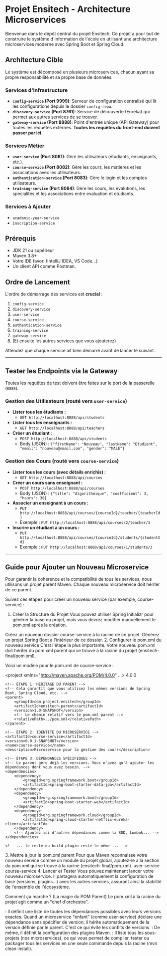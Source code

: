 # Projet Ensitech - Architecture Microservices

Bienvenue dans le dépôt central du projet Ensitech. Ce projet a pour but de construire le système d'information de l'école en utilisant une architecture microservices moderne avec Spring Boot et Spring Cloud.

## Architecture Cible

Le système est décomposé en plusieurs microservices, chacun ayant sa propre responsabilité et sa propre base de données.

### Services d'Infrastructure

*   **`config-service` (Port 9999)**: Serveur de configuration centralisé qui lit les configurations depuis le dossier `config-repo`.
*   **`discovery-service` (Port 8761)**: Service de découverte (Eureka) qui permet aux autres services de se trouver.
*   **`gateway-service` (Port 8888)**: Point d'entrée unique (API Gateway) pour toutes les requêtes externes. **Toutes les requêtes du front-end doivent passer par ici.**

### Services Métier

*   **`user-service` (Port 8081)**: Gère les utilisateurs (étudiants, enseignants, etc.).
*   **`course-service` (Port 8082)**: Gère les cours, les matières et les associations avec les utilisateurs.
*   **`authentication-service` (Port 8083)**: Gère le login et les comptes utilisateurs.
*   **`training-service` (Port 8084)**: Gère les cours, les evalutions, les specialités et les associations entre evaluation et etudiants.

### Services à Ajouter

*   `academic-year-service`
*   `inscription-service`


## Prérequis

*   JDK 21 ou supérieur
*   Maven 3.8+
*   Votre IDE favori (IntelliJ IDEA, VS Code...)
*   Un client API comme Postman.

## Ordre de Lancement

L'ordre de démarrage des services est **crucial** :
1.  `config-service`
2.  `discovery-service`
3.  `user-service`
4.  `course-service`
5.   `authentication-service`
6. `training-service`
5.  `gateway-service`
6.  (Et ensuite les autres services que vous ajouterez)

Attendez que chaque service ait bien démarré avant de lancer le suivant.

---

## Tester les Endpoints via la Gateway

Toutes les requêtes de test doivent être faites sur le port de la passerelle (`8888`).

### Gestion des Utilisateurs (routé vers `user-service`)

*   **Lister tous les étudiants :**
    *   `GET http://localhost:8888/api/students`
*   **Lister tous les enseignants :**
    *   `GET http://localhost:8888/api/teachers`
*   **Créer un étudiant :**
    *   `POST http://localhost:8888/api/students`
    *   Body (JSON) : `{"firstName": "Nouveau", "lastName": "Etudiant", "email": "nouveau@email.com", "gender": "MALE"}`

### Gestion des Cours (routé vers `course-service`)

*   **Lister tous les cours (avec détails enrichis) :**
    *   `GET http://localhost:8888/api/courses`
*   **Créer un cours sans enseignant :**
    *   `POST http://localhost:8888/api/courses`
    *   Body (JSON) : `{"title": "Algorithmique", "coefficient": 3, "hours": 30}`
*   **Associer un enseignant à un cours :**
    *   `PUT http://localhost:8888/api/courses/{courseId}/teacher/{teacherId}`
    *   Exemple : `PUT http://localhost:8888/api/courses/2/teacher/1`
*   **Inscrire un étudiant à un cours :**
    *   `PUT http://localhost:8888/api/courses/{courseId}/students/{studentId}`
    *   Exemple : `PUT http://localhost:8880/api/courses/1/students/3`

---

## Guide pour Ajouter un Nouveau Microservice

Pour garantir la cohérence et la compatibilité de tous les services, nous utilisons un projet parent Maven. Chaque nouveau microservice doit hériter de ce parent.

Suivez ces étapes pour créer un nouveau service (par exemple, course-service) :

1. Créer la Structure du Projet
   Vous pouvez utiliser Spring Initializr pour générer la base du projet, mais vous devrez modifier manuellement le pom.xml après la création.

Créez un nouveau dossier course-service à la racine de ce projet.
Générez un projet Spring Boot à l'intérieur de ce dossier.
2. Configurer le pom.xml du nouveau service
   C'est l'étape la plus importante. Votre nouveau pom.xml doit hériter du pom.xml parent qui se trouve à la racine du projet (ensitech-final/pom.xml).

Voici un modèle pour le pom.xml de course-service :

<?xml version="1.0" encoding="UTF-8"?>
<project xmlns="http://maven.apache.org/POM/4.0.0" ...>
<modelVersion>4.0.0</modelVersion>

    <!-- ÉTAPE 1: HÉRITAGE DU PARENT -->
    <!-- Cela garantit que vous utilisez les mêmes versions de Spring Boot, Spring Cloud, etc. -->
    <parent>
        <groupId>com.project.ensitech</groupId>
        <artifactId>ensitech-parent</artifactId>
        <version>1.0-SNAPSHOT</version>
        <!-- Le chemin relatif vers le pom.xml parent -->
        <relativePath>../pom.xml</relativePath>
    </parent>

    <!-- ÉTAPE 2: IDENTITÉ DU MICROSERVICE -->
    <artifactId>course-service</artifactId>
    <version>0.0.1-SNAPSHOT</version>
    <name>course-service</name>
    <description>Microservice pour la gestion des cours</description>

    <!-- ÉTAPE 3: DÉPENDANCES SPÉCIFIQUES -->
    <!-- Le parent gère déjà les versions. Vous n'avez qu'à ajouter les dépendances dont vous avez besoin. -->
    <dependencies>
        <dependency>
            <groupId>org.springframework.boot</groupId>
            <artifactId>spring-boot-starter-data-jpa</artifactId>
        </dependency>
        <dependency>
            <groupId>org.springframework.boot</groupId>
            <artifactId>spring-boot-starter-web</artifactId>
        </dependency>
        <dependency>
            <groupId>org.springframework.cloud</groupId>
            <artifactId>spring-cloud-starter-netflix-eureka-client</artifactId>
        </dependency>
        <!-- Ajoutez ici d'autres dépendances comme la BDD, Lombok... -->
    </dependencies>

    <!-- ... le reste du build plugin reste le même ... -->
</project>
3. Mettre à jour le pom.xml parent
Pour que Maven reconnaisse votre nouveau service comme un module du projet global, ajoutez-le à la section <modules> du pom.xml qui se trouve à la racine (ensitech-final/pom.xml).

<!-- Dans ensitech-final/pom.xml -->
<modules>
    <module>user-service</module>
    <!-- Ajoutez votre nouveau service ici -->
    <module>course-service</module>
</modules>
4. Lancer et Tester
Vous pouvez maintenant lancer votre nouveau microservice. Il partagera automatiquement la configuration de base (versions, plugins...) avec les autres services, assurant ainsi la stabilité de l'ensemble de l'écosystème.

Comment ça marche ? (La magie du POM Parent)
Le pom.xml à la racine du projet agit comme un "chef d'orchestre".

<dependencyManagement>: Il définit une liste de toutes les dépendances possibles avec leurs versions exactes. Quand un microservice "enfant" (comme user-service) déclare une dépendance sans spécifier de version, il hérite automatiquement de la version définie par le parent. C'est ce qui évite les conflits de versions.
<pluginManagement>: De même, il définit la configuration des plugins Maven.
<modules>: Il liste tous les sous-projets (nos microservices), ce qui vous permet de compiler, tester ou packager tous les services en une seule commande depuis la racine (mvn clean install).